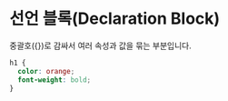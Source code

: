 # 선언 블록(Declaration Block)

중괄호({})로 감싸서 여러 속성과 값을 묶는 부분입니다.

```css
h1 {
  color: orange;
  font-weight: bold;
}
```
